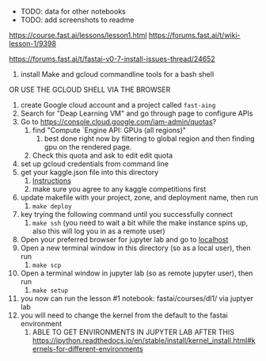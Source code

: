 
* TODO: data for other notebooks
* TODO: add screenshots to readme


https://course.fast.ai/lessons/lesson1.html
https://forums.fast.ai/t/wiki-lesson-1/9398

https://forums.fast.ai/t/fastai-v0-7-install-issues-thread/24652 

1. install Make and gcloud commandline tools for a bash shell

OR USE THE GCLOUD SHELL VIA THE BROWSER

1. create Google cloud account and a project called `fast-aing`
1. Search for "Deap Learning VM" and go through page to configure APIs
1. Go to https://console.cloud.google.com/iam-admin/quotas?
    1. find "Compute `Engine API: GPUs (all regions)"
        1. best done right now by filtering to global region and then finding gpu on the rendered page.
    1. Check this quota and ask to edit edit quota
1. set up gcloud credentials from command line
1. get your kaggle.json file into this directory 
    1. [Instructions](https://github.com/Kaggle/kaggle-api)
    1. make sure you agree to any kaggle competitions first
1. update makefile with your project, zone, and deployment name, then run
    1. `make deploy` 
1. key trying the following command until you successfully connect
    1. `make ssh` (you need to wait a bit while the make instance spins up, also this will log you in as a remote user)
1. Open your preferred browser for jupyter lab and go to [localhost](http://8080:localhost:8080)
1. Open a new terminal window in this directory (so as a local user), then run
    1. `make scp`
1. Open a terminal window in jupyter lab (so as remote jupyter user), then run
    1. `make setup`
1. you now can run the lesson #1 notebook: fastai/courses/dl1/ via juptyer lab
1. you will need to change the kernel from the default to the fastai environment
    1. ABLE TO GET ENVIRONMENTS IN JUPYTER LAB AFTER THIS https://ipython.readthedocs.io/en/stable/install/kernel_install.html#kernels-for-different-environments